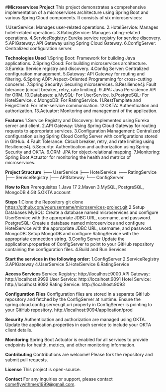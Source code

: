 #**Microservices Project**
This project demonstrates a comprehensive implementation of a microservices architecture using Spring Boot and various Spring Cloud components. It consists of six microservices:

1.UserService: Manages user-related operations.
2.HotelService: Manages hotel-related operations.
3.RatingService: Manages rating-related operations.
4.ServiceRegistry: Eureka service registry for service discovery.
5.APIGateway: API Gateway using Spring Cloud Gateway.
6.ConfigServer: Centralized configuration server.

**Technologies Used**
1.Spring Boot: Framework for building Java applications.
2.Spring Cloud: For building microservices architecture.
3.Eureka: Service registry and discovery.
4.Config Server: Centralized configuration management.
5.Gateway: API Gateway for routing and filtering.
6.Spring AOP: Aspect-Oriented Programming for cross-cutting concerns.
7.Spring Security: Securing microservices.
8.Resilience4j: Fault tolerance (circuit breaker, retry, rate limiting).
9.JPA: Java Persistence API for ORM.
10.Databases:
  a.MySQL: For UserService.
  b.PostgreSQL: For HotelService.
  c.MongoDB: For RatingService.
11.RestTemplate and FeignClient: For inter-service communication.
12.OKTA: Authentication and authorization.
13.Actuator: Monitoring and management of the application.

**Features**
1.Service Registry and Discovery: Implemented using Eureka server and client.
2.API Gateway: Using Spring Cloud Gateway for routing requests to appropriate services.
3.Configuration Management: Centralized configuration using Spring Cloud Config Server with configurations stored in GitHub.
4.Fault Tolerance: Circuit breaker, retry, and rate limiting using Resilience4j.
5.Security: Authentication and authorization using Spring Security and OKTA.
6.ORM: JPA for object-relational mapping.
7.Monitoring: Spring Boot Actuator for monitoring the health and metrics of microservices.

**Project Structure**
├── UserService
├── HotelService
├── RatingService
├── ServiceRegistry
├── APIGateway
└── ConfigServer

**How to Run**
Prerequisites
1.Java 17
2.Maven
3.MySQL, PostgreSQL, MongoDB
4.Git
5.OKTA account

**Steps**
1.Clone the Repository
git clone https://github.com/yourusername/microservices-project.git
2.Setup Databases
MySQL: Create a database named microservices and configure UserService with the appropriate JDBC URL, username, and password.
PostgreSQL: Create a database named microservices and configure HotelService with the appropriate JDBC URL, username, and password.
MongoDB: Setup MongoDB and configure RatingService with the appropriate connection string.
3.Config Server
Update the application.properties of ConfigServer to point to your GitHub repository containing the configuration files.
4.Build and Run Services

**Start the services in the following order:**
1.ConfigServer
2.ServiceRegistry
3.APIGateway
4.UserService
5.HotelService
6.RatingService

**Access Services**
Service Registry: http://localhost:9000
API Gateway: http://localhost:9999
User Service: http://localhost:9091
Hotel Service: http://localhost:9092
Rating Service: http://localhost:9093

**Configuration Files**
Configuration files are stored in a separate GitHub repository and fetched by the ConfigServer at runtime. Ensure the spring.cloud.config.server.git.uri property in ConfigServer is pointing to your GitHub repository.
http://localhost:9094/application/prod

**Security**
Authentication and authorization are managed using OKTA. Update the application.properties in each service to include your OKTA client details.

**Monitoring**
Spring Boot Actuator is enabled for all services to provide endpoints for health, metrics, and other monitoring information.

**Contributing**
Contributions are welcome! Please fork the repository and submit pull requests.

**License**
This project is open-source.

**Contact**
For any inquiries or support, please contact comeflywithmes1999@gmail.com.
